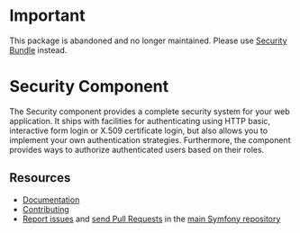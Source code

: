 # Important

This package is abandoned and no longer maintained. Please use [Security Bundle](https://github.com/symfony/security-bundle) instead.

Security Component
==================

The Security component provides a complete security system for your web
application. It ships with facilities for authenticating using HTTP basic, 
interactive form login or X.509 certificate login, but
also allows you to implement your own authentication strategies. Furthermore,
the component provides ways to authorize authenticated users based on their
roles.

Resources
---------

 * [Documentation](https://symfony.com/doc/current/components/security.html)
 * [Contributing](https://symfony.com/doc/current/contributing/index.html)
 * [Report issues](https://github.com/symfony/symfony/issues) and
   [send Pull Requests](https://github.com/symfony/symfony/pulls)
   in the [main Symfony repository](https://github.com/symfony/symfony)
